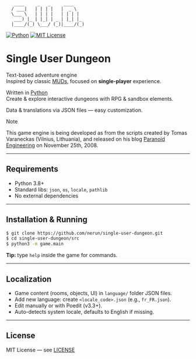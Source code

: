 ```
   ____     _   _     ____
  / ___|   | | | |   |  _ \
  \___ \   | | | |   | | | |
   ___) |_ | |_| | _ | |_| |_
  |____/(_) \___/ (_)|____/(_)
```

[![Python](https://img.shields.io/badge/Python_3-%23244d70?style=flat&logo=python&logoColor=%23ffde58)](https://www.python.org/) [![MIT License](https://img.shields.io/badge/License-%25?style=flat&label=MIT&color=olive)](https://en.wikipedia.org/wiki/MIT_License)


# Single User Dungeon

Text-based adventure engine  
Inspired by classic [MUDs](https://en.wikipedia.org/wiki/Multi-user_dungeon), focused on **single-player** experience.

Written in [Python](https://www.python.org)  
Create & explore interactive dungeons with RPG & sandbox elements.

Data & translations via JSON files — easy customization.

> [!Note]
> This game engine is being developed as from the scripts created by Tomas Varaneckas (Vilnius, Lithuania), and released on his blog [Paranoid Engineering](Http://paranoid-engineering.blogspot.com/2008/11/python-mud-game-example.html) on November 25th, 2008.

---

## Requirements

- Python 3.8+
- Standard libs: `json`, `os`, `locale`, `pathlib`
- No external dependencies

---

## Installation & Running

```bash
$ git clone https://github.com/nerun/single-user-dungeon.git
$ cd single-user-dungeon/src
$ python3 -m game.main
```

**Tip:** type `help` inside the game for commands.

---

## Localization

- Game content (rooms, objects, UI) in `language/` folder JSON files.
- Add new language: create `<locale_code>.json` (e.g., `fr_FR.json`).
- Edit manually or with Poedit (v3.3+).
- Auto-detects system locale, defaults to English if missing.

---

## License

MIT License — see [LICENSE](https://github.com/nerun/single-user-dungeon/raw/main/LICENSE)

